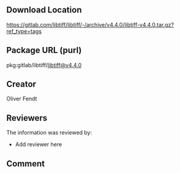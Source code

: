 ## Download Location

https://gitlab.com/libtiff/libtiff/-/archive/v4.4.0/libtiff-v4.4.0.tar.gz?ref_type=tags

## Package URL (purl)

pkg:gitlab/libtiff/libtiff@v4.4.0

## Creator

Oliver Fendt

## Reviewers

The information was reviewed by:

* Add reviewer here

## Comment

